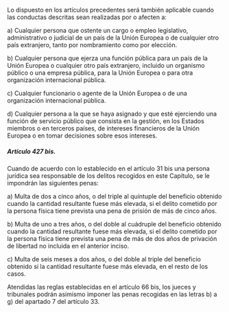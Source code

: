 Lo dispuesto en los artículos precedentes será también aplicable cuando las conductas descritas sean realizadas por o afecten a:

a) Cualquier persona que ostente un cargo o empleo legislativo, administrativo o judicial de un país de la Unión Europea o de cualquier otro país extranjero, tanto por nombramiento como por elección.

b) Cualquier persona que ejerza una función pública para un país de la Unión Europea o cualquier otro país extranjero, incluido un organismo público o una empresa pública, para la Unión Europea o para otra organización internacional pública.

c) Cualquier funcionario o agente de la Unión Europea o de una organización internacional pública.

d) Cualquier persona a la que se haya asignado y que esté ejerciendo una función de servicio público que consista en la gestión, en los Estados miembros o en terceros países, de intereses financieros de la Unión Europea o en tomar decisiones sobre esos intereses.


##### Artículo 427 bis.

Cuando de acuerdo con lo establecido en el artículo 31 bis una persona jurídica sea responsable de los delitos recogidos en este Capítulo, se le impondrán las siguientes penas:

a) Multa de dos a cinco años, o del triple al quíntuple del beneficio obtenido cuando la cantidad resultante fuese más elevada, si el delito cometido por la persona física tiene prevista una pena de prisión de más de cinco años.

b) Multa de uno a tres años, o del doble al cuádruple del beneficio obtenido cuando la cantidad resultante fuese más elevada, si el delito cometido por la persona física tiene prevista una pena de más de dos años de privación de libertad no incluida en el anterior inciso.

c) Multa de seis meses a dos años, o del doble al triple del beneficio obtenido si la cantidad resultante fuese más elevada, en el resto de los casos.

Atendidas las reglas establecidas en el artículo 66 bis, los jueces y tribunales podrán asimismo imponer las penas recogidas en las letras b) a g) del apartado 7 del artículo 33.